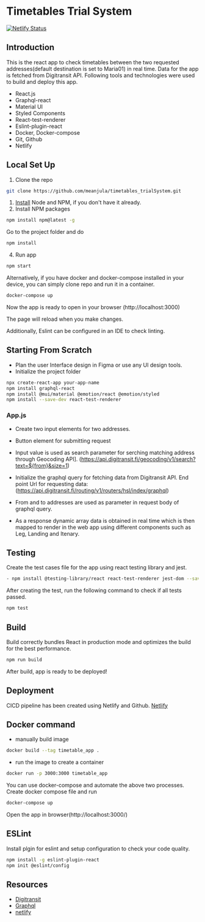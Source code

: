 # Timetables Trial System

[![Netlify Status](https://api.netlify.com/api/v1/badges/771a3e8d-f72a-4fe0-96b2-5391f86972c1/deploy-status)](https://app.netlify.com/sites/timetable-demo-project/deploys)

## Introduction

This is the react app to check timetables between the two requested addresses(default destination is set to Maria01) in real time. Data for the app is fetched from Digitransit API. Following tools and technologies were used to build and deploy this app.

- React.js
- Graphql-react
- Material UI
- Styled Components
- React-test-renderer
- Eslint-plugin-react
- Docker, Docker-compose
- Git, Github
- Netlify


## Local Set Up
1. Clone the repo

```sh
git clone https://github.com/meanjula/timetables_trialSystem.git
```
1. [Install](https://nodejs.org/en/download/) Node and NPM, if you don't have it already.
2. Install NPM packages
```sh
npm install npm@latest -g
```
Go to the project folder and do

```sh
npm install
```

4. Run app

```sh
npm start
```

Alternatively, if you have docker and docker-compose installed in your device, you can simply clone repo and run it in a container.

```sh
docker-compose up
```

Now the app is ready to open in your browser (http://localhost:3000)

The page will reload when you make changes.

Additionally, Eslint can be configured in an IDE to check linting.

## Starting From Scratch
- Plan the user Interface design in Figma or use any UI design tools.
- Initialize the project folder 
```sh
npx create-react-app your-app-name
npm install graphql-react
npm install @mui/material @emotion/react @emotion/styled
npm install --save-dev react-test-renderer
```
### App.js
- Create two input elements for two addresses.
- Button element for submitting request 
- Input value is used as search parameter for serching matching address through Geocoding API].
 (https://api.digitransit.fi/geocoding/v1/search?text=${from}&size=1)

- Initialize the  graphql query for fetching data from Digitransit API.
End point Url for requesting data:
(https://api.digitransit.fi/routing/v1/routers/hsl/index/graphql)

- From and to addresses are used as parameter in request body of graphql query.
- As a response dynamic array data is obtained in real time which is then mapped to render in the web app using different components such as Leg, Landing and Itenary.

## Testing
Create the test cases file for the app using react testing library and jest.
```sh
- npm install @testing-library/react react-test-renderer jest-dom --save-dev (for testing)
```
After creating the test, run the following command to check if all tests passed.

```sh
npm test
```

## Build

Build correctly bundles React in production mode and optimizes the build for the best performance.

```sh
npm run build
```

After build, app is ready to be deployed!

## Deployment

CICD pipeline has been created using Netlify and Github.
[Netlify](https://timetable-demo-project.netlify.app)
## Docker command

-  manually  build image 

```sh
docker build --tag timetable_app .
```
- run the image to create a container
```sh
docker run -p 3000:3000 timetable_app
```
You can use docker-compose and automate the above two processes. Create docker compose file and run
```sh
docker-compose up
```

Open the app in browser(http://localhost:3000/)

## ESLint
Install plgin for eslint and setup configuration to check your code quality.

```sh
npm install -g eslint-plugin-react
npm init @eslint/config
```

## Resources

- [Digitransit](https://digitransit.fi/en/developers/apis/)
- [Graphql](https://graphql.org/learn)
- [netlify](https://docs.netlify.com/get-started)
